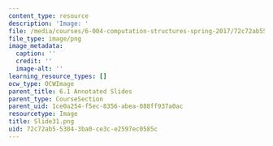 ```yaml
---
content_type: resource
description: 'Image: '
file: /media/courses/6-004-computation-structures-spring-2017/72c72ab553043ba0ce3ce2597ec0585c_Slide31.png
file_type: image/png
image_metadata:
  caption: ''
  credit: ''
  image-alt: ''
learning_resource_types: []
ocw_type: OCWImage
parent_title: 6.1 Annotated Slides
parent_type: CourseSection
parent_uid: 1ce0a254-f5ec-8356-abea-088ff937a0ac
resourcetype: Image
title: Slide31.png
uid: 72c72ab5-5304-3ba0-ce3c-e2597ec0585c
---
```

